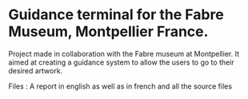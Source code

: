 # Guidance terminal for the Fabre Museum, Montpellier France.
Project made in collaboration with the Fabre museum at Montpellier. It aimed at creating a guidance system to allow the users to go to their desired artwork. 

Files : A report in english as well as in french and all the source files 
